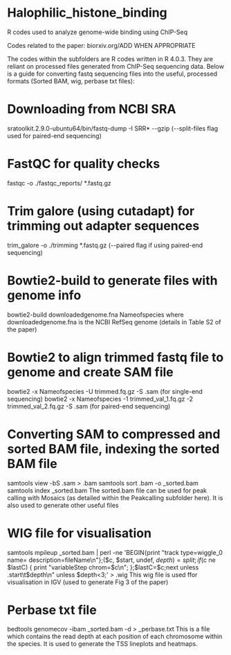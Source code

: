 # Halophilic_histone_binding
R codes used to analyze genome-wide binding using ChIP-Seq

Codes related to the paper: biorxiv.org/ADD WHEN APPROPRIATE

The codes within the subfolders are R codes written in R 4.0.3. They are reliant on processed files generated from ChIP-Seq sequencing data. Below is a guide for converting fastq sequencing files into the useful, processed formats (Sorted BAM, wig, perbase txt files):

# Downloading from NCBI SRA
sratoolkit.2.9.0-ubuntu64/bin/fastq-dump -I  SRR* --gzip
(--split-files flag used for paired-end sequencing)

# FastQC for quality checks
fastqc -o ./fastqc_reports/ *.fastq.gz

# Trim galore (using cutadapt) for trimming out adapter sequences
trim_galore -o ./trimming *.fastq.gz
(--paired flag if using paired-end sequencing)

# Bowtie2-build to generate files with genome info
bowtie2-build downloadedgenome.fna Nameofspecies
where downloadedgenome.fna is the NCBI RefSeq genome (details in Table S2 of the paper)

# Bowtie2 to align trimmed fastq file to genome and create SAM file
bowtie2 -x Nameofspecies -U trimmed.fq.gz -S .sam
(for single-end sequencing)
bowtie2 -x Nameofspecies -1 trimmed_val_1.fq.gz -2 trimmed_val_2.fq.gz -S .sam
(for paired-end sequencing)

# Converting SAM to compressed and sorted BAM file, indexing the sorted BAM file
samtools view -bS .sam > .bam
samtools sort .bam -o _sorted.bam
samtools index _sorted.bam
The sorted.bam file can be used for peak calling with Mosaics (as detailed within the Peakcalling subfolder here). It is also used to generate other useful files

# WIG file for visualisation
samtools mpileup _sorted.bam | perl -ne 'BEGIN{print "track type=wiggle_0 name= description=fileName\n"};($c, $start, undef, $depth) = split; if ($c ne $lastC) { print "variableStep chrom=$c\n"; };$lastC=$c;next unless $. % 10 ==0;print "$start\t$depth\n" unless $depth<3;'  > .wig
This wig file is used ffor visualisation in IGV (used to generate Fig 3 of the paper)

# Perbase txt file
bedtools genomecov -ibam _sorted.bam -d > _perbase.txt
This is a file which contains the read depth at each position of each chromosome within the species.
It is used to generate the TSS lineplots and heatmaps.





